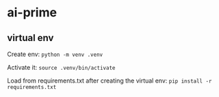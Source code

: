 # ai-prime

## virtual env

Create env: `python -m venv .venv`

Activate it: `source .venv/bin/activate`

Load from requirements.txt after creating the virtual env: `pip install -r requirements.txt`

